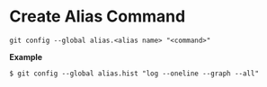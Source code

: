 # Create Alias Command

`git config --global alias.<alias name> "<command>"`

**Example**
```
$ git config --global alias.hist "log --oneline --graph --all"
```